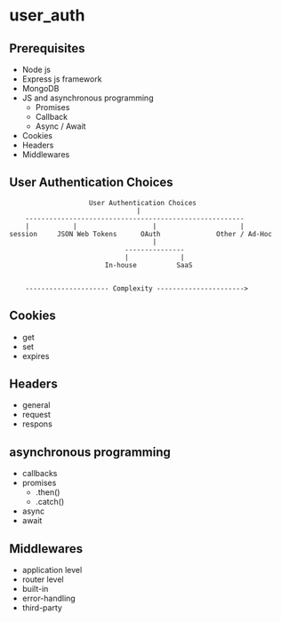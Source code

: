 # user_auth



## Prerequisites
* Node js
* Express js framework
* MongoDB
* JS and asynchronous programming
    * Promises
    * Callback
    * Async / Await
* Cookies
* Headers
* Middlewares

## User Authentication Choices
```
                    User Authentication Choices
                                |
    -------------------------------------------------------
    |           |                   |                     |
session     JSON Web Tokens      OAuth              Other / Ad-Hoc
                                    |
                             ---------------     
                             |             |
                        In-house          SaaS


    --------------------- Complexity ---------------------->
```


## Cookies
* get
* set
* expires

## Headers
* general
* request
* respons

## asynchronous programming
* callbacks
* promises
    * .then()
    * .catch()
* async
* await

## Middlewares
* application level
* router level
* built-in
* error-handling
* third-party

